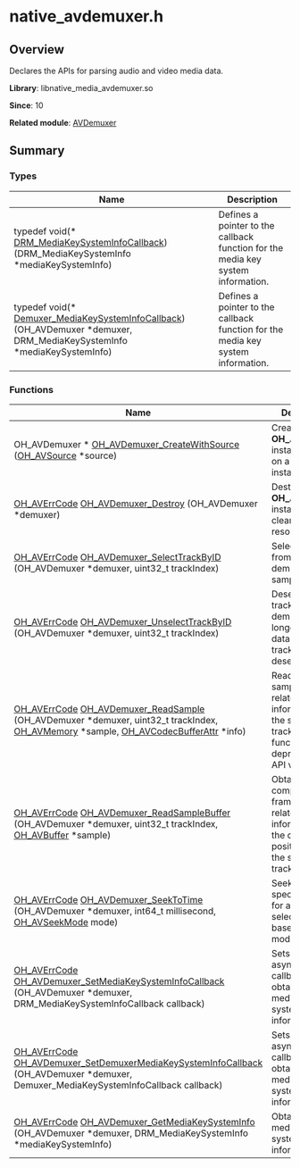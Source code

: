 # native_avdemuxer.h


## Overview

Declares the APIs for parsing audio and video media data.

**Library**: libnative_media_avdemuxer.so

**Since**: 10

**Related module**: [AVDemuxer](_a_v_demuxer.md)


## Summary


### Types

| Name| Description| 
| -------- | -------- |
| typedef void(* [DRM_MediaKeySystemInfoCallback](_a_v_demuxer.md#drm_mediakeysysteminfocallback)) (DRM_MediaKeySystemInfo *mediaKeySystemInfo) | Defines a pointer to the callback function for the media key system information. |
| typedef void(* [Demuxer_MediaKeySystemInfoCallback](_a_v_demuxer.md#demuxer_mediakeysysteminfocallback)) (OH_AVDemuxer *demuxer, DRM_MediaKeySystemInfo *mediaKeySystemInfo)| Defines a pointer to the callback function for the media key system information. |


### Functions

| Name| Description| 
| -------- | -------- |
| OH_AVDemuxer \* [OH_AVDemuxer_CreateWithSource](_a_v_demuxer.md#oh_avdemuxer_createwithsource) ([OH_AVSource](_a_v_source.md#oh_avsource) \*source) | Creates an **OH_AVDemuxer** instance based on a source instance. | 
| [OH_AVErrCode](_core.md#oh_averrcode) [OH_AVDemuxer_Destroy](_a_v_demuxer.md#oh_avdemuxer_destroy) (OH_AVDemuxer \*demuxer) | Destroys an **OH_AVDemuxer** instance and clears internal resources. | 
| [OH_AVErrCode](_core.md#oh_averrcode) [OH_AVDemuxer_SelectTrackByID](_a_v_demuxer.md#oh_avdemuxer_selecttrackbyid) (OH_AVDemuxer \*demuxer, uint32_t trackIndex) | Selects a track from which the demuxer reads sample data. | 
| [OH_AVErrCode](_core.md#oh_averrcode) [OH_AVDemuxer_UnselectTrackByID](_a_v_demuxer.md#oh_avdemuxer_unselecttrackbyid) (OH_AVDemuxer \*demuxer, uint32_t trackIndex) | Deselects a track. The demuxer no longer reads data from a track after it is deselected. | 
| [OH_AVErrCode](_core.md#oh_averrcode) [OH_AVDemuxer_ReadSample](_a_v_demuxer.md#oh_avdemuxer_readsample) (OH_AVDemuxer \*demuxer, uint32_t trackIndex, [OH_AVMemory](_core.md#oh_avmemory) \*sample, [OH_AVCodecBufferAttr](_o_h___a_v_codec_buffer_attr.md) \*info) | Reads the sample and related information from the specified track. (This function is deprecated in API version 11.) | 
| [OH_AVErrCode](_core.md#oh_averrcode) [OH_AVDemuxer_ReadSampleBuffer](_a_v_demuxer.md#oh_avdemuxer_readsamplebuffer) (OH_AVDemuxer \*demuxer, uint32_t trackIndex, [OH_AVBuffer](_core.md#oh_avbuffer) \*sample) | Obtains the compressed frame and related information at the current position from the selected track. | 
| [OH_AVErrCode](_core.md#oh_averrcode) [OH_AVDemuxer_SeekToTime](_a_v_demuxer.md#oh_avdemuxer_seektotime) (OH_AVDemuxer \*demuxer, int64_t millisecond, [OH_AVSeekMode](_codec_base.md#oh_avseekmode) mode) | Seeks to the specified time for all the selected tracks based on a seek mode. | 
| [OH_AVErrCode](_core.md#oh_averrcode) [OH_AVDemuxer_SetMediaKeySystemInfoCallback](_a_v_demuxer.md#oh_avdemuxer_setmediakeysysteminfocallback) (OH_AVDemuxer \*demuxer, DRM_MediaKeySystemInfoCallback callback) | Sets an asynchronous callback for obtaining the media key system information. | 
| [OH_AVErrCode](_core.md#oh_averrcode) [OH_AVDemuxer_SetDemuxerMediaKeySystemInfoCallback](_a_v_demuxer.md#oh_avdemuxer_setdemuxermediakeysysteminfocallback) (OH_AVDemuxer \*demuxer, Demuxer_MediaKeySystemInfoCallback callback) | Sets an asynchronous callback for obtaining the media key system information. | 
| [OH_AVErrCode](_core.md#oh_averrcode) [OH_AVDemuxer_GetMediaKeySystemInfo](_a_v_demuxer.md#oh_avdemuxer_getmediakeysysteminfo) (OH_AVDemuxer \*demuxer, DRM_MediaKeySystemInfo \*mediaKeySystemInfo) | Obtains the media key system information. | 
